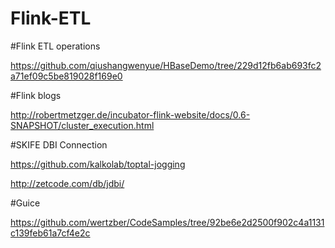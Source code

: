 # Flink-ETL

#Flink ETL operations

https://github.com/qiushangwenyue/HBaseDemo/tree/229d12fb6ab693fc2a71ef09c5be819028f169e0

#Flink blogs

http://robertmetzger.de/incubator-flink-website/docs/0.6-SNAPSHOT/cluster_execution.html

#SKIFE DBI Connection

https://github.com/kalkolab/toptal-jogging

http://zetcode.com/db/jdbi/

#Guice

https://github.com/wertzber/CodeSamples/tree/92be6e2d2500f902c4a1131c139feb61a7cf4e2c



